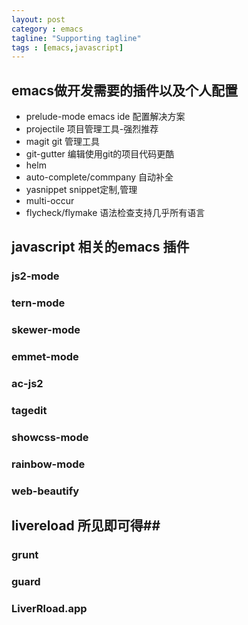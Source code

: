 ```yaml
---
layout: post
category : emacs
tagline: "Supporting tagline"
tags : [emacs,javascript]
---
```


## emacs做开发需要的插件以及个人配置 ##
+ prelude-mode emacs ide 配置解决方案
+ projectile 项目管理工具-强烈推荐
+ magit git 管理工具
+ git-gutter 编辑使用git的项目代码更酷
+ helm 
+ auto-complete/commpany 自动补全
+ yasnippet snippet定制,管理
+ multi-occur 
+ flycheck/flymake 语法检查支持几乎所有语言




## javascript 相关的emacs 插件 ##

### js2-mode ###

### tern-mode ###

### skewer-mode ###

### emmet-mode ###

### ac-js2 ###

### tagedit ###

### showcss-mode ###

### rainbow-mode ###
### web-beautify ###





## livereload 所见即可得##

### grunt ###

### guard ###

### LiverRload.app ###

































